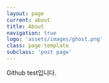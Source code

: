 ```yaml
---
layout: page
current: about
title: About
navigation: true
logo: 'assets/images/ghost.png'
class: page-template
subclass: 'post page'
---
```


Github test입니다.